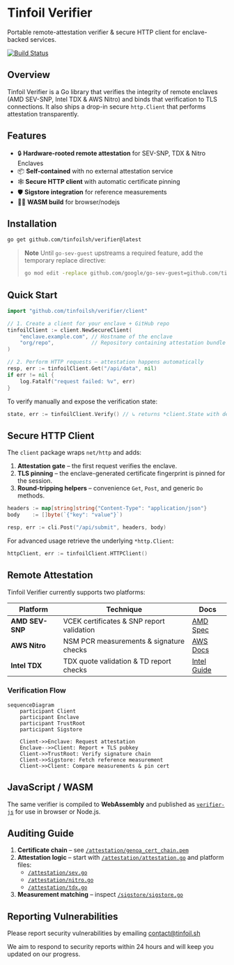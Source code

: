 # Tinfoil Verifier

Portable remote-attestation verifier & secure HTTP client for enclave-backed services.

[![Build Status](https://github.com/tinfoilsh/verifier/workflows/Run%20tests/badge.svg)](https://github.com/tinfoilsh/verifier/actions)

## Overview
Tinfoil Verifier is a Go library that verifies the integrity of remote enclaves (AMD SEV-SNP, Intel TDX & AWS Nitro) and binds that verification to TLS connections. It also ships a drop-in secure `http.Client` that performs attestation transparently.

## Features
- 🔒 **Hardware-rooted remote attestation** for SEV-SNP, TDX & Nitro Enclaves  
- 📦 **Self-contained** with no external attestation service
- 🕸 **Secure HTTP client** with automatic certificate pinning  
- 🛡 **Sigstore integration** for reference measurements  
- 🧑‍💻 **WASM build** for browser/nodejs  

## Installation
```bash
go get github.com/tinfoilsh/verifier@latest
```

> **Note**  Until `go-sev-guest` upstreams a required feature, add the temporary replace directive:
> ```bash
> go mod edit -replace github.com/google/go-sev-guest=github.com/tinfoilsh/go-sev-guest@v0.0.0-20250704193550-c725e6216008
> ```

## Quick Start
```go
import "github.com/tinfoilsh/verifier/client"

// 1. Create a client for your enclave + GitHub repo
tinfoilClient := client.NewSecureClient(
    "enclave.example.com", // Hostname of the enclave
    "org/repo",            // Repository containing attestation bundle
)

// 2. Perform HTTP requests – attestation happens automatically
resp, err := tinfoilClient.Get("/api/data", nil)
if err != nil {
    log.Fatalf("request failed: %v", err)
}
```

To verify manually and expose the verification state:
```go
state, err := tinfoilClient.Verify() // ↳ returns *client.State with details
```

## Secure HTTP Client
The `client` package wraps `net/http` and adds:
1. **Attestation gate** – the first request verifies the enclave.
2. **TLS pinning** – the enclave-generated certificate fingerprint is pinned for the session.
3. **Round-tripping helpers** – convenience `Get`, `Post`, and generic `Do` methods.

```go
headers := map[string]string{"Content-Type": "application/json"}
body    := []byte(`{"key": "value"}`)

resp, err := cli.Post("/api/submit", headers, body)
```

For advanced usage retrieve the underlying `*http.Client`:
```go
httpClient, err := tinfoilClient.HTTPClient()
```

## Remote Attestation
Tinfoil Verifier currently supports two platforms:

| Platform       | Technique                                | Docs                                                  |
|----------------|------------------------------------------|-------------------------------------------------------|
| **AMD SEV-SNP**| VCEK certificates & SNP report validation | [AMD Spec](https://www.amd.com/en/developer/sev.html)  |
| **AWS Nitro**  | NSM PCR measurements & signature checks  | [AWS Docs](https://docs.aws.amazon.com/enclaves/)      |
| **Intel TDX** | TDX quote validation & TD report checks   | [Intel Guide](https://www.intel.com/content/www/us/en/developer/tools/trust-domain-extensions/overview.html) |

### Verification Flow
```mermaid
sequenceDiagram
    participant Client
    participant Enclave
    participant TrustRoot
    participant Sigstore

    Client->>Enclave: Request attestation
    Enclave-->>Client: Report + TLS pubkey
    Client->>TrustRoot: Verify signature chain
    Client->>Sigstore: Fetch reference measurement
    Client->>Client: Compare measurements & pin cert
```


## JavaScript / WASM
The same verifier is compiled to **WebAssembly** and published as [`verifier-js`](https://github.com/tinfoilsh/verifier-js) for use in browser or Node.js.


## Auditing Guide
1. **Certificate chain** – see [`/attestation/genoa_cert_chain.pem`](attestation/genoa_cert_chain.pem)
2. **Attestation logic** – start with [`/attestation/attestation.go`](attestation/attestation.go) and platform files:
   - [`/attestation/sev.go`](attestation/sev.go)
   - [`/attestation/nitro.go`](attestation/nitro.go)
   - [`/attestation/tdx.go`](attestation/tdx.go)
3. **Measurement matching** – inspect [`/sigstore/sigstore.go`](sigstore/sigstore.go)

## Reporting Vulnerabilities

Please report security vulnerabilities by emailing [contact@tinfoil.sh](mailto:contact@tinfoil.sh)

We aim to respond to security reports within 24 hours and will keep you updated on our progress.
